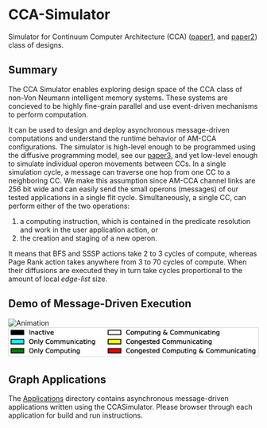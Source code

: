 # CCA-Simulator
Simulator for Continuum Computer Architecture (CCA) ([paper1](https://superfri.org/index.php/superfri/article/view/188), and [paper2](https://arxiv.org/abs/2402.02576)) class of designs.

## Summary
The CCA Simulator enables exploring design space of the CCA class of non-Von Neumann intelligent memory systems. These systems are concieved to be highly fine-grain parallel and use event-driven mechanisms to perform computation.

It can be used to design and deploy asynchronous message-driven computations and understand the runtime behavior of AM-CCA configurations. The simulator is high-level enough to be programmed using the diffusive programming model, see our [paper3](https://arxiv.org/abs/2402.06086), and yet low-level enough to simulate individual operon movements between CCs. In a single simulation cycle, a message can traverse one hop from one CC to a neighboring CC. We make this assumption since AM-CCA channel links are $256$ bit wide and can easily send the small operons (messages) of our tested applications in a single flit cycle. Simultaneously, a single CC, can perform either of the two operations: 
1. a computing instruction, which is contained in the predicate resolution and work in the user application action, or 
2. the creation and staging of a new operon.

It means that BFS and SSSP actions take $2$ to $3$ cycles of compute, whereas Page Rank action takes anywhere from $3$ to $70$ cycles of compute. When their diffusions are executed they in turn take cycles proportional to the amount of local *edge-list* size.

## Demo of Message-Driven Execution
<img src="Analytics/Animations/BFS_32x32_v_1024_e_10240_th_ON_SH_ON.gif" alt="Animation" width="800"/>

<img src="Analytics/Animations/Legend_Animation.png" alt="Legend" width="800"/>

## Graph Applications
The [Applications](/Applications/) directory contains asynchronous message-driven applications written using the CCASimulator. Please browser through each application for build and run instructions.

